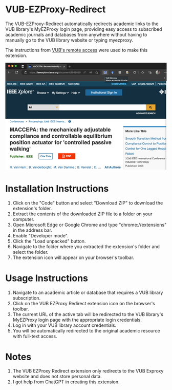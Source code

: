 # VUB-EZProxy-Redirect
The VUB-EZProxy-Redirect automatically redirects academic links to the VUB library's MyEZProxy login page, providing easy access to subscribed academic journals and databases from anywhere without having to manually go to the VUB library website or typing myezproxy.

The instructions from [VUB's remote access](https://biblio.vub.ac.be/vlink/HELP/vlinkezproxy_en.htm) were used to make this extension.


![VUB EZProxy Redirect Demo](demo.png "VUB EZProxy Redirect Demo")


# Installation Instructions

1. Click on the "Code" button and select "Download ZIP" to download the extension's folder.
2. Extract the contents of the downloaded ZIP file to a folder on your computer.
3. Open Microsoft Edge or Google Chrome and type "chrome://extensions" in the address bar.
4. Enable "Developer mode".
5. Click the "Load unpacked" button.
6. Navigate to the folder where you extracted the extension's folder and select the folder.
7. The extension icon will appear on your browser's toolbar.

# Usage Instructions

1. Navigate to an academic article or database that requires a VUB library subscription.
2. Click on the VUB EZProxy Redirect extension icon on the browser's toolbar.
3. The current URL of the active tab will be redirected to the VUB library's MyEZProxy login page with the appropriate login credentials.
4. Log in with your VUB library account credentials.
5. You will be automatically redirected to the original academic resource with full-text access.

# Notes

1. The VUB EZProxy Redirect extension only redirects to the VUB Exproxy website and does not store personal data. 
2. I got help from ChatGPT in creating this extension.